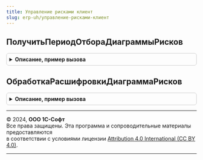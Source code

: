 ```yaml
---
title: Управление рисками клиент
slug: erp-uh/управление-рисками-клиент
---
```



## ПолучитьПериодОтбораДиаграммыРисков
<details style="margin: 1em 0; padding: 0.5em; border: 1px solid #ccc; border-radius: 6px;">

<summary style="font-weight: bold; cursor: pointer;">Описание, пример вызова</summary>

```bsl
// Модуль Реализует логику работы подсистемы УправлениеРисками в контексте
// клиентского кода.
////////////////////////////////////////////////////////////////////////////////

// Возвращает период отбора, установленной на форме ФормаВход отчета ДиаграммаРисков.
Функция ПолучитьПериодОтбораДиаграммыРисков(ФормаВход) Экспорт
```

Пример вызова
```bsl
Результат = УправлениеРискамиКлиент.ПолучитьПериодОтбораДиаграммыРисков(ФормаВход));
```
</details>

## ОбработкаРасшифровкиДиаграммаРисков
<details style="margin: 1em 0; padding: 0.5em; border: 1px solid #ccc; border-radius: 6px;">

<summary style="font-weight: bold; cursor: pointer;">Описание, пример вызова</summary>

```bsl

// См. ОтчетыКлиентПереопределяемый.ОбработкаРасшифровки.
Процедура ОбработкаРасшифровкиДиаграммаРисков(ФормаОтчета, Элемент, Расшифровка, СтандартнаяОбработка) Экспорт
```

Пример вызова
```bsl
УправлениеРискамиКлиент.ОбработкаРасшифровкиДиаграммаРисков(ФормаОтчета, Элемент, Расшифровка, СтандартнаяОбработка) 
```
</details>

---

© 2024, **ООО 1С-Софт**  
Все права защищены. Эта программа и сопроводительные материалы предоставляются  
в соответствии с условиями лицензии [Attribution 4.0 International (CC BY 4.0)](https://creativecommons.org/licenses/by/4.0/legalcode).

---
